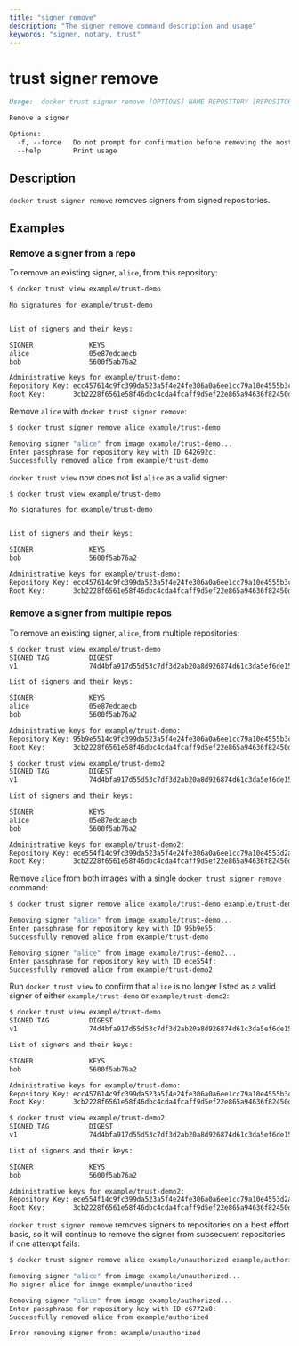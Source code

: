 ```yaml
---
title: "signer remove"
description: "The signer remove command description and usage"
keywords: "signer, notary, trust"
---
```


<!-- This file is maintained within the docker/cli Github
     repository at https://github.com/docker/cli/. Make all
     pull requests against that repo. If you see this file in
     another repository, consider it read-only there, as it will
     periodically be overwritten by the definitive file. Pull
     requests which include edits to this file in other repositories
     will be rejected.
-->

# trust signer remove

```markdown
Usage:	docker trust signer remove [OPTIONS] NAME REPOSITORY [REPOSITORY...]

Remove a signer

Options:
  -f, --force   Do not prompt for confirmation before removing the most recent signer
  --help        Print usage
```

## Description

`docker trust signer remove` removes signers from signed repositories.

## Examples

### Remove a signer from a repo

To remove an existing signer, `alice`, from this repository:
```bash
$ docker trust view example/trust-demo

No signatures for example/trust-demo


List of signers and their keys:

SIGNER              KEYS
alice               05e87edcaecb
bob                 5600f5ab76a2

Administrative keys for example/trust-demo:
Repository Key: ecc457614c9fc399da523a5f4e24fe306a0a6ee1cc79a10e4555b3c6ab02f71e
Root Key:       3cb2228f6561e58f46dbc4cda4fcaff9d5ef22e865a94636f82450d1d2234949
```

Remove `alice` with `docker trust signer remove`:

```bash
$ docker trust signer remove alice example/trust-demo

Removing signer "alice" from image example/trust-demo...
Enter passphrase for repository key with ID 642692c:
Successfully removed alice from example/trust-demo
```

`docker trust view` now does not list `alice` as a valid signer:

```bash
$ docker trust view example/trust-demo

No signatures for example/trust-demo


List of signers and their keys:

SIGNER              KEYS
bob                 5600f5ab76a2

Administrative keys for example/trust-demo:
Repository Key: ecc457614c9fc399da523a5f4e24fe306a0a6ee1cc79a10e4555b3c6ab02f71e
Root Key:       3cb2228f6561e58f46dbc4cda4fcaff9d5ef22e865a94636f82450d1d2234949
```

### Remove a signer from multiple repos

To remove an existing signer, `alice`, from multiple repositories:

```bash
$ docker trust view example/trust-demo
SIGNED TAG          DIGEST                                                             SIGNERS
v1                  74d4bfa917d55d53c7df3d2ab20a8d926874d61c3da5ef6de15dd2654fc467c4   alice, bob

List of signers and their keys:

SIGNER              KEYS
alice               05e87edcaecb
bob                 5600f5ab76a2

Administrative keys for example/trust-demo:
Repository Key: 95b9e5514c9fc399da523a5f4e24fe306a0a6ee1cc79a10e4555b3c6ab02f71e
Root Key:       3cb2228f6561e58f46dbc4cda4fcaff9d5ef22e865a94636f82450d1d2234949
```

```bash
$ docker trust view example/trust-demo2
SIGNED TAG          DIGEST                                                             SIGNERS
v1                  74d4bfa917d55d53c7df3d2ab20a8d926874d61c3da5ef6de15dd2654fc467c4   alice, bob

List of signers and their keys:

SIGNER              KEYS
alice               05e87edcaecb
bob                 5600f5ab76a2

Administrative keys for example/trust-demo2:
Repository Key: ece554f14c9fc399da523a5f4e24fe306a0a6ee1cc79a10e4553d2ab20a8d9268
Root Key:       3cb2228f6561e58f46dbc4cda4fcaff9d5ef22e865a94636f82450d1d2234949
```

Remove `alice` from both images with a single `docker trust signer remove` command:

```bash
$ docker trust signer remove alice example/trust-demo example/trust-demo2

Removing signer "alice" from image example/trust-demo...
Enter passphrase for repository key with ID 95b9e55:
Successfully removed alice from example/trust-demo

Removing signer "alice" from image example/trust-demo2...
Enter passphrase for repository key with ID ece554f:
Successfully removed alice from example/trust-demo2
```

Run `docker trust view` to confirm that `alice` is no longer listed as a valid
signer of either `example/trust-demo` or `example/trust-demo2`:

```bash
$ docker trust view example/trust-demo
SIGNED TAG          DIGEST                                                             SIGNERS
v1                  74d4bfa917d55d53c7df3d2ab20a8d926874d61c3da5ef6de15dd2654fc467c4   bob

List of signers and their keys:

SIGNER              KEYS
bob                 5600f5ab76a2

Administrative keys for example/trust-demo:
Repository Key: ecc457614c9fc399da523a5f4e24fe306a0a6ee1cc79a10e4555b3c6ab02f71e
Root Key:       3cb2228f6561e58f46dbc4cda4fcaff9d5ef22e865a94636f82450d1d2234949
```

```bash
$ docker trust view example/trust-demo2
SIGNED TAG          DIGEST                                                             SIGNERS
v1                  74d4bfa917d55d53c7df3d2ab20a8d926874d61c3da5ef6de15dd2654fc467c4   bob

List of signers and their keys:

SIGNER              KEYS
bob                 5600f5ab76a2

Administrative keys for example/trust-demo2:
Repository Key: ece554f14c9fc399da523a5f4e24fe306a0a6ee1cc79a10e4553d2ab20a8d9268
Root Key:       3cb2228f6561e58f46dbc4cda4fcaff9d5ef22e865a94636f82450d1d2234949
```

`docker trust signer remove` removes signers to repositories on a best effort
basis, so it will continue to remove the signer from subsequent repositories if
one attempt fails:

```bash
$ docker trust signer remove alice example/unauthorized example/authorized

Removing signer "alice" from image example/unauthorized...
No signer alice for image example/unauthorized

Removing signer "alice" from image example/authorized...
Enter passphrase for repository key with ID c6772a0:
Successfully removed alice from example/authorized

Error removing signer from: example/unauthorized
```

